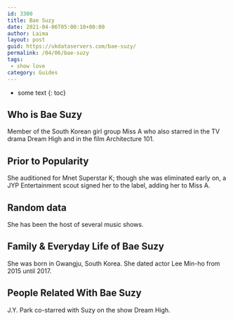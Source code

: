 ```yaml
---
id: 3300
title: Bae Suzy
date: 2021-04-06T05:00:10+00:00
author: Laima
layout: post
guid: https://ukdataservers.com/bae-suzy/
permalink: /04/06/bae-suzy
tags:
 - show love
category: Guides
---
```


* some text
{: toc}


## Who is Bae Suzy
                  
                  
                  
Member of the South Korean girl group Miss A who also starred in the TV drama Dream High and in the film Architecture 101.
                  
              
            
              
            
                
                
                
## Prior to Popularity
                  
                  
                  
She auditioned for Mnet Superstar K; though she was eliminated early on, a JYP Entertainment scout signed her to the label, adding her to Miss A.
                  
              
            
              
            
                
                
                
## Random data
                  
                  
                  
She has been the host of several music shows.
                  
              
            
              
            
                
                
                
## Family & Everyday Life of Bae Suzy
                  
                  
                  
She was born in Gwangju, South Korea. She dated actor Lee Min-ho from 2015 until 2017.
                  
              
            
              
            
                
                
                
## People Related With Bae Suzy
                  
                  
                  
J.Y. Park co-starred with Suzy on the show Dream High.
                  
              
            
              
            
                
              
            
              
              
            
            
              
            
          
          
          